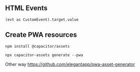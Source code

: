 ## HTML Events
`(evt as CustomEvent).target.value`

## Create PWA resources
`npm install @capacitor/assets`

`npx capacitor-assets generate --pwa`

Other way https://github.com/elegantapp/pwa-asset-generator
